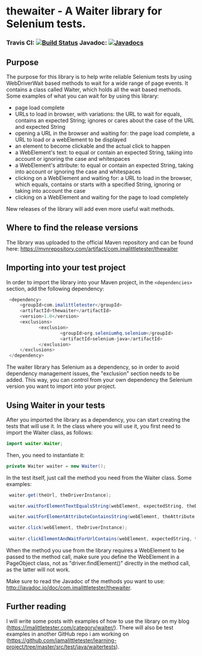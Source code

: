 # thewaiter - A Waiter library for Selenium tests.

### Travis CI: [![Build Status](https://travis-ci.org/iamalittletester/thewaiter.svg?branch=master)](https://travis-ci.org/iamalittletester/thewaiter) Javadoc: [![Javadocs](http://javadoc.io/badge/com.imalittletester/thewaiter.svg)](http://javadoc.io/doc/com.imalittletester/thewaiter)


## Purpose
The purpose for this library is to help write reliable Selenium tests by using WebDriverWait based methods to wait for a wide range of page events.
It contains a class called Waiter, which holds all the wait based methods. Some examples of what you can wait for by using this library:
  * page load complete
  * URLs to load in browser, with variations: the URL to wait for equals, contains an expected String; ignores or cares about the case of the URL and expected String
  * opening a URL in the browser and waiting for: the page load complete, a URL to load or a webElement to be displayed
  * an element to become clickable and the actual click to happen
  * a WebElement's text: to equal or contain an expected String, taking into account or ignoring the case and whitespaces
  * a WebElement's attribute: to equal or contain an expected String, taking into account or ignoring the case and whitespaces
  * clicking on a WebElement and waiting for: a URL to load in the browser, which equals, contains or starts with a specified String, ignoring or taking into account the case
  * clicking on a WebElement and waiting for the page to load completely
  
 New releases of the library will add even more useful wait methods.

## Where to find the release versions
The library was uploaded to the official Maven repository and can be found here: https://mvnrepository.com/artifact/com.imalittletester/thewaiter 


## Importing into your test project
In order to import the library into your Maven project, in the `<dependencies>` section, add the following dependency:
```java
 <dependency>
     <groupId>com.imalittletester</groupId>
     <artifactId>thewaiter</artifactId>
     <version>1.0</version>
     <exclusions>
            <exclusion>
                    <groupId>org.seleniumhq.selenium</groupId>
                    <artifactId>selenium-java</artifactId>
            </exclusion>
     </exclusions>
 </dependency>
  ```
  The waiter library has Selenium as a dependency, so in order to avoid dependency management issues, the "exclusion" section needs to be added. This way, you can control from your own dependency the Selenium version you want to import into your project.
  
## Using Waiter in your tests
After you imported the library as a dependency, you can start creating the tests that will use it. In the class where you will use it, you first need to import the Waiter class, as follows:
```java
import waiter.Waiter;
```
Then, you need to instantiate it:
```java
private Waiter waiter = new Waiter();
```
In the test itself, just call the method you need from the Waiter class. Some examples:
```java
 waiter.get(theUrl, theDriverInstance);

 waiter.waitForElementTextEqualsString(webElement, expectedString, theDriverInstance);

 waiter.waitForElementAttributeContainsString(webElement, theAttribute, expectedString, theDriverInstance, 10);

 waiter.click(webElement, theDriverInstance);
 
 waiter.clickElementAndWaitForUrlContains(webElement, expectedString, theDriverInstance);
```
When the method you use from the library requires a WebElement to be passed to the method call, make sure you define the WebElement in a PageObject class, not as "driver.findElement()" directly in the method call, as the latter will not work. 

Make sure to read the Javadoc of the methods you want to use: http://javadoc.io/doc/com.imalittletester/thewaiter.

## Further reading
I will write some posts with examples of how to use the library on my blog (https://imalittletester.com/category/waiter/).
There will also be test examples in another GitHub repo i am working on (https://github.com/iamalittletester/learning-project/tree/master/src/test/java/waitertests).
